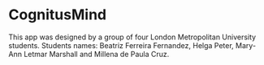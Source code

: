 # CognitusMind
This app was designed by a group of four London Metropolitan University students.
Students names: Beatriz Ferreira Fernandez, Helga Peter, Mary-Ann Letmar Marshall and Millena de Paula Cruz.
